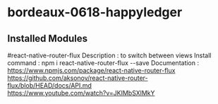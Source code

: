 # bordeaux-0618-happyledger


## Installed Modules
 
#react-native-router-flux
Description : to switch between views
Install command : npm i react-native-router-flux --save
Documentation : <br/>
https://www.npmjs.com/package/react-native-router-flux <br/>
https://github.com/aksonov/react-native-router-flux/blob/HEAD/docs/API.md <br/>
https://www.youtube.com/watch?v=JKIMbSXlMkY


